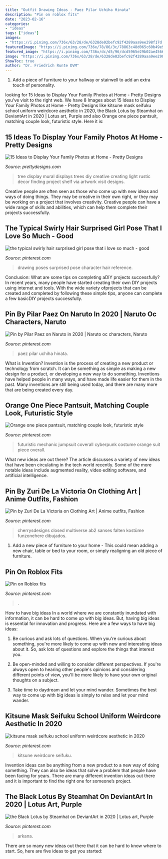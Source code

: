 ```yaml
---
title: "Outfit Drawing Ideas - Paez Pilar Uchiha Hinata"
description: "Pin on roblox fits"
date: "2023-02-16"
categories:
- "ideas"
tags: ["ideas"]
images:
- "https://i.pinimg.com/736x/63/28/de/6328de02befc92f4289aaa9ee298f17d.jpg"
featuredImage: "https://i.pinimg.com/736x/78/86/3c/78863c48d065c60b49e9cfae858fe422--girl-poses-toast.jpg"
featured_image: "https://i.pinimg.com/736x/dc/d5/96/dcd5965e29b02ae45664700c83eeae72.jpg"
image: "https://i.pinimg.com/736x/63/28/de/6328de02befc92f4289aaa9ee298f17d.jpg"
ShowToc: true
author: "Dr. Friedrich Runte DVM"
---
```



1. Add a piece of furniture to your hallway or stairwell to add an extra touch of personality.

	

		
looking for 15 Ideas to Display Your Family Photos at Home - Pretty Designs you've visit to the right web. We have 8 Images about 15 Ideas to Display Your Family Photos at Home - Pretty Designs like kitsune mask seifuku school uniform weirdcore aesthetic in 2020, the Black Lotus by Steamhat on DeviantArt in 2020 | Lotus art, Purple and also Orange one piece pantsuit, matching couple look, futuristic style. Here it is:
		
    
## 15 Ideas To Display Your Family Photos At Home - Pretty Designs

<img loading=lazy src="http://www.prettydesigns.com/wp-content/uploads/2015/07/15-ideas-to-display-your-family-photos-at-home14.jpg" onerror="this.onerror=null;this.src='https://tse3.mm.bing.net/th?id=OIP.C_yJj4vTpWg2xzF4L5quXwHaKX&amp;pid=15.1';" alt="15 Ideas to Display Your Family Photos at Home - Pretty Designs">

_Source: prettydesigns.com_

>tree display mural displays trees diy creative creating light rustic decor finding project shelf via artwork visit designs. 

	

Creative people are often seen as those who come up with new ideas and ways of doing things. They may be creative in their own right, or they may be working on a project that involves creativity. Creative people can have a wide range of skills and abilities, which can help them complete their projects successfully.

    
## The Typical Swirly Hair Surprised Girl Pose That I Love So Much - Good

<img loading=lazy src="https://i.pinimg.com/736x/78/86/3c/78863c48d065c60b49e9cfae858fe422--girl-poses-toast.jpg" onerror="this.onerror=null;this.src='https://tse1.mm.bing.net/th?id=OIP.Rp_TNr7Y662SxmMqwGTjBQHaJ_&amp;pid=15.1';" alt="the typical swirly hair surprised girl pose that i love so much - good">

_Source: pinterest.com_

>drawing poses surprised pose character hair reference. 

	

Conclusion: What are some tips on completing aDIY projects successfully?
In recent years, many people have started creating their own DIY projects using internet and tools. With the wide variety ofprojects that can be created and completed by following these simple tips, anyone can complete a few basicDIY projects successfully.

    
## Pin By Pilar Paez On Naruto In 2020 | Naruto Oc Characters, Naruto

<img loading=lazy src="https://i.pinimg.com/736x/47/ee/e5/47eee5d759e534499a60ece45b20890d.jpg" onerror="this.onerror=null;this.src='https://tse1.mm.bing.net/th?id=OIP.qST_ExuY7K_B5gB31qW_XgHaL4&amp;pid=15.1';" alt="Pin by Pilar Paez on Naruto in 2020 | Naruto oc characters, Naruto">

_Source: pinterest.com_

>paez pilar uchiha hinata. 

	

What is Invention?
Invention is the process of creating a new product or technology from scratch. It can be something as simple as making a new design for a product, or developing a new way to do something. Inventions have helped people in many ways, and have made life easier for them in the past. Many inventions are still being used today, and there are many more that are being created every day.

    
## Orange One Piece Pantsuit, Matching Couple Look, Futuristic Style

<img loading=lazy src="https://i.pinimg.com/736x/eb/4b/76/eb4b76bb0ebe581a10bc7cd852b9c210.jpg" onerror="this.onerror=null;this.src='https://tse4.mm.bing.net/th?id=OIP.zUCxQfjLOgo-1CqeLG1OiQHaLG&amp;pid=15.1';" alt="Orange one piece pantsuit, matching couple look, futuristic style">

_Source: pinterest.com_

>futuristic mechanic jumpsuit coverall cyberpunk costume orange suit piece overall. 

	

What new ideas are out there?
The article discusses a variety of new ideas that have been circulating in the tech world recently. Some of the more notable ideas include augmented reality, video editing software, and artificial intelligence.

    
## Pin By Zuri De La Victoria On Clothing Art | Anime Outfits, Fashion

<img loading=lazy src="https://i.pinimg.com/736x/63/28/de/6328de02befc92f4289aaa9ee298f17d.jpg" onerror="this.onerror=null;this.src='https://tse3.mm.bing.net/th?id=OIP.6KoxmSJqTkOzlReKG_dl1QHaOl&amp;pid=15.1';" alt="Pin by Zuri De La Victoria on Clothing Art | Anime outfits, Fashion">

_Source: pinterest.com_

>cherrysdesigns closed multiverse ab2 sanses falten kostüme funzonehere dibujados. 

	

1. Add a new piece of furniture to your home - This could mean adding a new chair, table or bed to your room, or simply realigning an old piece of furniture.

    
## Pin On Roblox Fits

<img loading=lazy src="https://i.pinimg.com/736x/dc/a0/b6/dca0b6c8b4c4b81b0795057af909b8f7.jpg" onerror="this.onerror=null;this.src='https://tse1.mm.bing.net/th?id=OIP.CbCpAmg00BtllsPlxONZagHaKR&amp;pid=15.1';" alt="Pin on Roblox fits">

_Source: pinterest.com_

>. 

	

How to have big ideas
In a world where we are constantly inundated with information, it can be hard to come up with big ideas. But, having big ideas is essential for innovation and progress. Here are a few ways to have big ideas:
1) Be curious and ask lots of questions. When you're curious about something, you're more likely to come up with new and interesting ideas about it. So, ask lots of questions and explore the things that interest you.

2) Be open-minded and willing to consider different perspectives. If you're always open to hearing other people's opinions and considering different points of view, you'll be more likely to have your own original thoughts on a subject.

3) Take time to daydream and let your mind wander. Sometimes the best way to come up with big ideas is simply to relax and let your mind wander.

    
## Kitsune Mask Seifuku School Uniform Weirdcore Aesthetic In 2020

<img loading=lazy src="https://i.pinimg.com/736x/dc/d5/96/dcd5965e29b02ae45664700c83eeae72.jpg" onerror="this.onerror=null;this.src='https://tse1.mm.bing.net/th?id=OIP.NCZcBS_EcxFCiyl_Hju11gHaJ3&amp;pid=15.1';" alt="kitsune mask seifuku school uniform weirdcore aesthetic in 2020">

_Source: pinterest.com_

>kitsune weirdcore seifuku. 

	

Invention ideas can be anything from a new product to a new way of doing something. They can also be ideas that solve a problem that people have been facing for years. There are many different invention ideas out there and it is important to find the right one for someone’s project.

    
## The Black Lotus By Steamhat On DeviantArt In 2020 | Lotus Art, Purple

<img loading=lazy src="https://i.pinimg.com/736x/ef/27/d0/ef27d057364c01225d381e186ec6e00e.jpg" onerror="this.onerror=null;this.src='https://tse1.mm.bing.net/th?id=OIP.Y9gB3VOXL70YJQiSMkSlZgHaKH&amp;pid=15.1';" alt="the Black Lotus by Steamhat on DeviantArt in 2020 | Lotus art, Purple">

_Source: pinterest.com_

>arkana. 

	

There are so many new ideas out there that it can be hard to know where to start. So, here are five ideas to get you started: 

